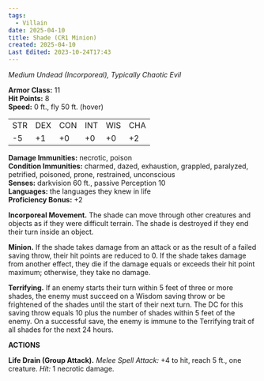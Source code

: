 ```yaml
---
tags:
  - Villain
date: 2025-04-10
title: Shade (CR1 Minion)
created: 2025-04-10
Last Edited: 2023-10-24T17:43
---
```

_Medium Undead (Incorporeal), Typically Chaotic Evil_

**Armor Class:** 11  
**Hit Points:** 8  
**Speed:** 0 ft., fly 50 ft. (hover)

|     |     |     |     |     |     |
| --- | --- | --- | --- | --- | --- |
| STR | DEX | CON | INT | WIS | CHA |
| -5  | +1  | +0  | +0  | +0  | +2  |

**Damage Immunities:** necrotic, poison  
**Condition Immunities:** charmed, dazed, exhaustion, grappled, paralyzed, petrified, poisoned, prone, restrained, unconscious  
**Senses:** darkvision 60 ft., passive Perception 10  
**Languages:** the languages they knew in life  
**Proficiency Bonus:** +2

**Incorporeal Movement.** The shade can move through other creatures and objects as if they were difficult terrain. The shade is destroyed if they end their turn inside an object.

**Minion.** If the shade takes damage from an attack or as the result of a failed saving throw, their hit points are reduced to 0. If the shade takes damage from another effect, they die if the damage equals or exceeds their hit point maximum; otherwise, they take no damage.

**Terrifying.** If an enemy starts their turn within 5 feet of three or more shades, the enemy must succeed on a Wisdom saving throw or be frightened of the shades until the start of their next turn. The DC for this saving throw equals 10 plus the number of shades within 5 feet of the enemy. On a successful save, the enemy is immune to the Terrifying trait of all shades for the next 24 hours.

**ACTIONS**

**Life Drain (Group Attack).** _Melee Spell Attack:_ +4 to hit, reach 5 ft., one creature. _Hit:_ 1 necrotic damage.